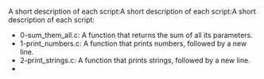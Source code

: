 A short description of each script:A short description of each script:A short description of each script:
+ 0-sum_them_all.c: A function that returns the sum of all its parameters.
+ 1-print_numbers.c: A function that prints numbers, followed by a new line.
+ 2-print_strings.c: A function that prints strings, followed by a new line.
+
